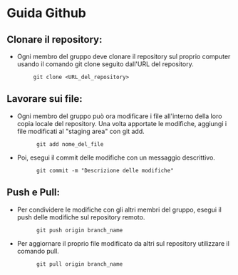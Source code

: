 
# Guida Github

## Clonare il repository:

*  Ogni membro del gruppo deve clonare il repository sul proprio computer usando il comando git clone seguito dall'URL del repository.

			git clone <URL_del_repository>
	 
## Lavorare sui file:

* Ogni membro del gruppo può ora modificare i file all'interno della loro copia locale del repository. 
	Una volta apportate le modifiche, aggiungi i file modificati al "staging area" con git add.

 			git add nome_del_file

* Poi, esegui il commit delle modifiche con un messaggio descrittivo.

			git commit -m "Descrizione delle modifiche"

## Push e Pull:

* Per condividere le modifiche con gli altri membri del gruppo, esegui il push delle modifiche sul repository remoto. 

  			git push origin branch_name

* Per aggiornare il proprio file modificato da altri sul repository utilizzare il comando pull.

			git pull origin branch_name

